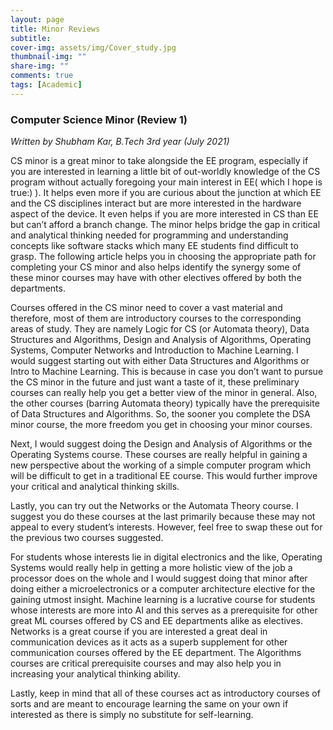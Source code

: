 ```yaml
---
layout: page
title: Minor Reviews
subtitle: 
cover-img: assets/img/Cover_study.jpg
thumbnail-img: ""
share-img: ""
comments: true
tags: [Academic]
---
```



### Computer Science Minor (Review 1)

_Written by Shubham Kar, B.Tech 3rd year (July 2021)_

CS minor is a great minor to take alongside the EE program, especially if you are interested in 
learning a little bit of out-worldly knowledge of the CS program without actually foregoing your main 
interest in EE( which I hope is true:) ). It helps even more if you are curious about the junction at 
which EE and the CS disciplines interact but are more interested in the hardware aspect of the device. 
It even helps if you are more interested in CS than EE but can’t afford a branch change. 
The minor helps bridge the gap in critical and analytical thinking needed for programming and understanding concepts 
like software stacks which many EE students find difficult to grasp. The following article helps you in choosing 
the appropriate path for completing your CS minor and also helps identify the synergy some of these minor courses may 
have with other electives offered by both the departments. <br>

Courses offered in the CS minor need to cover a vast material and therefore, 
most of them are introductory courses to the corresponding areas of study. 
They are namely Logic for CS (or Automata theory), Data Structures and Algorithms, 
Design and Analysis of Algorithms, Operating Systems, Computer Networks and Introduction to Machine Learning. 
I would suggest starting out with either Data Structures and Algorithms or Intro to Machine Learning. 
This is because in case you don’t want to pursue the CS minor in the future and just want a taste of it, 
these preliminary courses can really help you get a better view of the minor in general. 
Also, the other courses (barring Automata theory) typically have the prerequisite of Data Structures and Algorithms. 
So, the sooner you complete the DSA minor course, the more freedom you get in choosing your minor courses. <br>

Next, I would suggest doing the Design and Analysis of Algorithms or the Operating Systems course. 
These courses are really helpful in gaining a new perspective about the working of a simple computer program 
which will be difficult to get in a traditional EE course. This would further improve your critical and analytical thinking skills. <br>

Lastly, you can try out the Networks or the Automata Theory course. I suggest you do these courses at the last primarily 
because these may not appeal to every student’s interests. However, feel free to swap these out for the previous two courses suggested. <br> 

For students whose interests lie in digital electronics and the like, 
Operating Systems would really help in getting a more holistic view of the job a 
processor does on the whole and I would suggest doing that minor after doing either a microelectronics 
or a computer architecture elective for the gaining utmost insight. Machine learning is a lucrative course 
for students whose interests are more into AI and this serves as a prerequisite 
for other great ML courses offered by CS and EE departments alike as electives. 
Networks is a great course if you are interested a great deal in communication devices as it acts 
as a superb supplement for other communication courses offered by the EE department. 
The Algorithms courses are critical prerequisite courses and may also help you in increasing your analytical thinking ability. <br>

Lastly, keep in mind that all of these courses act as introductory courses of sorts and are meant 
to encourage learning the same on your own if interested as there is simply no substitute for self-learning.  <br>


